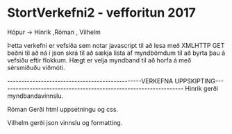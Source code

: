 # StortVerkefni2 - vefforitun 2017
Hópur -> Hinrik ,Róman , Vilhelm

Þetta verkefni er vefsíða sem notar javascript til að lesa með XMLHTTP GET beðni til að ná í json skrá 
til að sækja lista af myndbömdum til að byrta þau á vefsiðu eftir flokkum. 
Hægt er velja myndband til að horfa á með sérsmiðuðu viðmóti.


------------------------------------------------VERKEFNA UPPSKIPTING------------------------------------------------------------------
Hinrik gerði myndbandavinnslu.

Róman Gerði html uppsetningu og css.

Vilhelm gerði json vinnslu og formatting.
